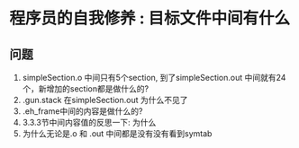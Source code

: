 # 程序员的自我修养 : 目标文件中间有什么

## 问题
1. simpleSection.o 中间只有5个section, 到了simpleSection.out 中间就有24个，新增加的section都是做什么的?
2. .gun.stack 在simpleSection.out 为什么不见了
3. .eh_frame中间的内容是做什么的?
4. 3.3.3节中间内容值的反思一下: 为什么
4. 为什么无论是.o 和 .out 中间都是没有没有看到symtab
